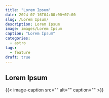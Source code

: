 ```yaml
---
title: "Lorem Ipsum"
date: 2024-07-16T04:00:00+07:00
slug: /Lorem Ipsum/
description: Lorem Ipsum
image: images/Lorem Ipsum
caption: "Lorem Ipsum"
categories:
  - astro
tags:
  - feature
draft: true
---
```


## Lorem Ipsum

{{< image-caption 
   src="" 
   alt="" 
   caption="" >}}
